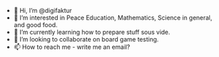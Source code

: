 - 👋 Hi, I’m @digifaktur
- 👀 I’m interested in Peace Education, Mathematics, Science in general, and good food.
- 🌱 I’m currently learning how to prepare stuff sous vide.
- 💞️ I’m looking to collaborate on board game testing.
- 📫 How to reach me - write me an email?

<!---
digifaktur/digifaktur is a ✨ special ✨ repository because its `README.md` (this file) appears on your GitHub profile.
You can click the Preview link to take a look at your changes.
--->
